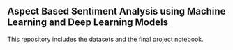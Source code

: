 ## Aspect Based Sentiment Analysis using Machine Learning and Deep Learning Models

This repository includes the datasets and the final project notebook.
